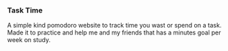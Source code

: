 ### Task Time

A simple kind pomodoro website to track time you wast or spend on a task.
Made it to practice and help me and my friends that has a minutes goal per week on study.